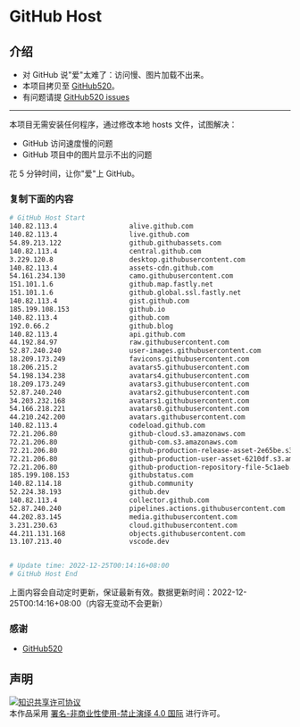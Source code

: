 # GitHub Host
## 介绍
- 对 GitHub 说"爱"太难了：访问慢、图片加载不出来。
- 本项目拷贝至 [GitHub520](https://github.com/521xueweihan/GitHub520)。
- 有问题请提 [GitHub520 issues](https://github.com/521xueweihan/GitHub520/issues/new)

---

本项目无需安装任何程序，通过修改本地 hosts 文件，试图解决：
- GitHub 访问速度慢的问题
- GitHub 项目中的图片显示不出的问题

花 5 分钟时间，让你"爱"上 GitHub。

### 复制下面的内容
```bash
# GitHub Host Start
140.82.113.4                  alive.github.com
140.82.113.4                  live.github.com
54.89.213.122                 github.githubassets.com
140.82.113.4                  central.github.com
3.229.120.8                   desktop.githubusercontent.com
140.82.113.4                  assets-cdn.github.com
54.161.234.130                camo.githubusercontent.com
151.101.1.6                   github.map.fastly.net
151.101.1.6                   github.global.ssl.fastly.net
140.82.113.4                  gist.github.com
185.199.108.153               github.io
140.82.113.4                  github.com
192.0.66.2                    github.blog
140.82.113.4                  api.github.com
44.192.84.97                  raw.githubusercontent.com
52.87.240.240                 user-images.githubusercontent.com
18.209.173.249                favicons.githubusercontent.com
18.206.215.2                  avatars5.githubusercontent.com
54.198.134.238                avatars4.githubusercontent.com
18.209.173.249                avatars3.githubusercontent.com
52.87.240.240                 avatars2.githubusercontent.com
34.203.232.168                avatars1.githubusercontent.com
54.166.218.221                avatars0.githubusercontent.com
44.210.242.200                avatars.githubusercontent.com
140.82.113.4                  codeload.github.com
72.21.206.80                  github-cloud.s3.amazonaws.com
72.21.206.80                  github-com.s3.amazonaws.com
72.21.206.80                  github-production-release-asset-2e65be.s3.amazonaws.com
72.21.206.80                  github-production-user-asset-6210df.s3.amazonaws.com
72.21.206.80                  github-production-repository-file-5c1aeb.s3.amazonaws.com
185.199.108.153               githubstatus.com
140.82.114.18                 github.community
52.224.38.193                 github.dev
140.82.113.4                  collector.github.com
52.87.240.240                 pipelines.actions.githubusercontent.com
44.202.83.145                 media.githubusercontent.com
3.231.230.63                  cloud.githubusercontent.com
44.211.131.168                objects.githubusercontent.com
13.107.213.40                 vscode.dev


# Update time: 2022-12-25T00:14:16+08:00
# GitHub Host End

```
上面内容会自动定时更新，保证最新有效。数据更新时间：2022-12-25T00:14:16+08:00（内容无变动不会更新）

### 感谢

- [GitHub520](https://github.com/521xueweihan/GitHub520)

## 声明
<a rel="license" href="https://creativecommons.org/licenses/by-nc-nd/4.0/deed.zh"><img alt="知识共享许可协议" style="border-width: 0" src="https://licensebuttons.net/l/by-nc-nd/4.0/88x31.png"></a><br>本作品采用 <a rel="license" href="https://creativecommons.org/licenses/by-nc-nd/4.0/deed.zh">署名-非商业性使用-禁止演绎 4.0 国际</a> 进行许可。